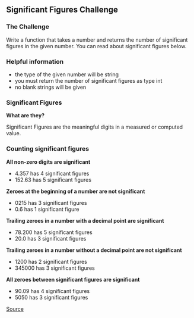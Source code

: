 ## Significant Figures Challenge

### The Challenge

Write a function that takes a number and returns the number of significant figures in the given number. You can read about significant figures below.

### Helpful information

- the type of the given number will be string
- you must return the number of significant figures as type int
- no blank strings will be given

### Significant Figures

**What are they?**

Significant Figures are the meaningful digits in a measured or computed value.

### Counting significant figures

**All non-zero digits are significant**

- 4.357 has 4 significant figures
- 152.63 has 5 significant figures

**Zeroes at the beginning of a number are not significant**

- 0215 has 3 significant figures
- 0.6 has 1 significant figure

**Trailing zeroes in a number with a decimal point are significant**

- 78.200 has 5 significant figures
- 20.0 has 3 significant figures

**Trailing zeroes in a number without a decimal point are not significant**

- 1200 has 2 significant figures
- 345000 has 3 significant figures

**All zeroes between significant figures are significant**

- 90.09 has 4 significant figures
- 5050 has 3 significant figures

[Source](https://www.codewars.com/kata/5d9fe0ace0aad7001290acb7/train/python)
